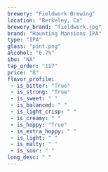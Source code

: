 ```yaml
---
brewery: "Fieldwork Brewing"
location: "Berkeley, Ca"
brewery_brand: "fieldwork.jpg"
brand: "Haunting Mansions IPA"
type: "IPA"
glass: "pint.png"
alcohol: "6.7%"
ibu: "NA"
tap_order: "117"
price: "8"
flavor_profile:
 - is_bitter: "True"
 - is_strong: "True"
 - is_sweet: " "
 - is_balanced: " "
 - is_light_crisp: " "
 - is_creamy: " "
 - is_hoppy: "True"
 - is_extra_hoppy: " "
 - is_light: " "
 - is_malty: " "
 - is_sour: " "
long_desc: " "
---
```

